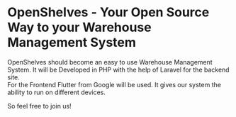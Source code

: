 # OpenShelves - Your Open Source Way to your Warehouse Management System

OpenShelves should become an easy to use Warehouse Management System. It will be Developed in PHP with the help of Laravel for the backend site.  
For the Frontend Flutter from Google will be used. It gives our system the ability to run on different devices.

So feel free to join us!